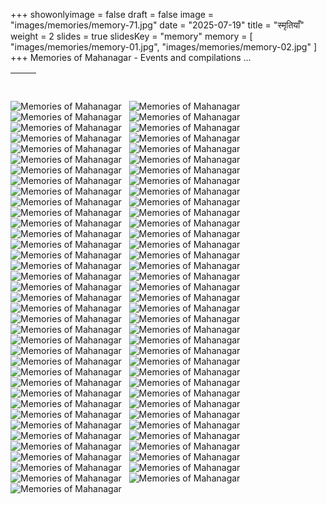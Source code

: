 +++
showonlyimage = false
draft = false
image = "images/memories/memory-71.jpg"
date = "2025-07-19"
title = "स्मृतियाँ"
weight = 2
slides = true
slidesKey = "memory"
memory = [
"images/memories/memory-01.jpg",
"images/memories/memory-02.jpg"
]
+++
Memories of Mahanagar - Events and compilations ...
<!--more-->
&nbsp; | &nbsp;
| -----------------|---------------- |
![Memories of Mahanagar](/images/memories/memory-1.jpg "Memories of Mahanagar")
&nbsp; 
![Memories of Mahanagar](/images/memories/memory-2.jpg "Memories of Mahanagar")
&nbsp; 
![Memories of Mahanagar](/images/memories/memory-3.jpg "Memories of Mahanagar")
&nbsp; 
![Memories of Mahanagar](/images/memories/memory-4.jpg "Memories of Mahanagar")
&nbsp; 
![Memories of Mahanagar](/images/memories/memory-5.jpg "Memories of Mahanagar")
&nbsp; 
![Memories of Mahanagar](/images/memories/memory-6.jpg "Memories of Mahanagar")
&nbsp; 
![Memories of Mahanagar](/images/memories/memory-7.jpg "Memories of Mahanagar")
&nbsp; 
![Memories of Mahanagar](/images/memories/memory-8.jpg "Memories of Mahanagar")
&nbsp; 
![Memories of Mahanagar](/images/memories/memory-9.jpg "Memories of Mahanagar")
&nbsp; 
![Memories of Mahanagar](/images/memories/memory-10.jpg "Memories of Mahanagar")
&nbsp; 
![Memories of Mahanagar](/images/memories/memory-11.jpg "Memories of Mahanagar")
&nbsp; 
![Memories of Mahanagar](/images/memories/memory-12.jpg "Memories of Mahanagar")
&nbsp; 
![Memories of Mahanagar](/images/memories/memory-13.jpg "Memories of Mahanagar")
&nbsp; 
![Memories of Mahanagar](/images/memories/memory-14.jpg "Memories of Mahanagar")
&nbsp; 
![Memories of Mahanagar](/images/memories/memory-15.jpg "Memories of Mahanagar")
&nbsp; 
![Memories of Mahanagar](/images/memories/memory-16.jpg "Memories of Mahanagar")
&nbsp; 
![Memories of Mahanagar](/images/memories/memory-16.jpg "Memories of Mahanagar")
&nbsp; 
![Memories of Mahanagar](/images/memories/memory-17.jpg "Memories of Mahanagar")
&nbsp; 
![Memories of Mahanagar](/images/memories/memory-18.jpg "Memories of Mahanagar")
&nbsp; 
![Memories of Mahanagar](/images/memories/memory-19.jpg "Memories of Mahanagar")
&nbsp; 
![Memories of Mahanagar](/images/memories/memory-20.jpg "Memories of Mahanagar")
&nbsp; 
![Memories of Mahanagar](/images/memories/memory-21.jpg "Memories of Mahanagar")
&nbsp; 
![Memories of Mahanagar](/images/memories/memory-22.jpg "Memories of Mahanagar")
&nbsp; 
![Memories of Mahanagar](/images/memories/memory-23.jpg "Memories of Mahanagar")
&nbsp; 
![Memories of Mahanagar](/images/memories/memory-24.jpg "Memories of Mahanagar")
&nbsp; 
![Memories of Mahanagar](/images/memories/memory-25.jpg "Memories of Mahanagar")
&nbsp; 
![Memories of Mahanagar](/images/memories/memory-26.jpg "Memories of Mahanagar")
&nbsp; 
![Memories of Mahanagar](/images/memories/memory-27.jpg "Memories of Mahanagar")
&nbsp; 
![Memories of Mahanagar](/images/memories/memory-28.jpg "Memories of Mahanagar")
&nbsp; 
![Memories of Mahanagar](/images/memories/memory-29.jpg "Memories of Mahanagar")
&nbsp; 
![Memories of Mahanagar](/images/memories/memory-30.jpg "Memories of Mahanagar")
&nbsp; 
![Memories of Mahanagar](/images/memories/memory-31.jpg "Memories of Mahanagar")
&nbsp; 
![Memories of Mahanagar](/images/memories/memory-32.jpg "Memories of Mahanagar")
&nbsp; 
![Memories of Mahanagar](/images/memories/memory-33.jpg "Memories of Mahanagar")
&nbsp; 
![Memories of Mahanagar](/images/memories/memory-34.jpg "Memories of Mahanagar")
&nbsp; 
![Memories of Mahanagar](/images/memories/memory-35.jpg "Memories of Mahanagar")
&nbsp; 
![Memories of Mahanagar](/images/memories/memory-36.jpg "Memories of Mahanagar")
&nbsp; 
![Memories of Mahanagar](/images/memories/memory-37.jpg "Memories of Mahanagar")
&nbsp; 
![Memories of Mahanagar](/images/memories/memory-38.jpg "Memories of Mahanagar")
&nbsp; 
![Memories of Mahanagar](/images/memories/memory-39.jpg "Memories of Mahanagar")
&nbsp; 
![Memories of Mahanagar](/images/memories/memory-40.jpg "Memories of Mahanagar")
&nbsp; 
![Memories of Mahanagar](/images/memories/memory-41.jpg "Memories of Mahanagar")
&nbsp; 
![Memories of Mahanagar](/images/memories/memory-42.jpg "Memories of Mahanagar")
&nbsp; 
![Memories of Mahanagar](/images/memories/memory-43.jpg "Memories of Mahanagar")
&nbsp; 
![Memories of Mahanagar](/images/memories/memory-44.jpg "Memories of Mahanagar")
&nbsp; 
![Memories of Mahanagar](/images/memories/memory-45.jpg "Memories of Mahanagar")
&nbsp; 
![Memories of Mahanagar](/images/memories/memory-46.jpg "Memories of Mahanagar")
&nbsp; 
![Memories of Mahanagar](/images/memories/memory-47.jpg "Memories of Mahanagar")
&nbsp; 
![Memories of Mahanagar](/images/memories/memory-48.jpg "Memories of Mahanagar")
&nbsp; 
![Memories of Mahanagar](/images/memories/memory-49.jpg "Memories of Mahanagar")
&nbsp; 
![Memories of Mahanagar](/images/memories/memory-50.jpg "Memories of Mahanagar")
&nbsp; 
![Memories of Mahanagar](/images/memories/memory-51.jpg "Memories of Mahanagar")
&nbsp; 
![Memories of Mahanagar](/images/memories/memory-52.jpg "Memories of Mahanagar")
&nbsp; 
![Memories of Mahanagar](/images/memories/memory-53.jpg "Memories of Mahanagar")
&nbsp; 
![Memories of Mahanagar](/images/memories/memory-54.jpg "Memories of Mahanagar")
&nbsp; 
![Memories of Mahanagar](/images/memories/memory-55.jpg "Memories of Mahanagar")
&nbsp; 
![Memories of Mahanagar](/images/memories/memory-56.jpg "Memories of Mahanagar")
&nbsp; 
![Memories of Mahanagar](/images/memories/memory-57.jpg "Memories of Mahanagar")
&nbsp; 
![Memories of Mahanagar](/images/memories/memory-58.jpg "Memories of Mahanagar")
&nbsp; 
![Memories of Mahanagar](/images/memories/memory-59.jpg "Memories of Mahanagar")
&nbsp; 
![Memories of Mahanagar](/images/memories/memory-60.jpg "Memories of Mahanagar")
&nbsp; 
![Memories of Mahanagar](/images/memories/memory-61.jpg "Memories of Mahanagar")
&nbsp; 
![Memories of Mahanagar](/images/memories/memory-62.jpg "Memories of Mahanagar")
&nbsp; 
![Memories of Mahanagar](/images/memories/memory-63.jpg "Memories of Mahanagar")
&nbsp; 
![Memories of Mahanagar](/images/memories/memory-64.jpg "Memories of Mahanagar")
&nbsp; 
![Memories of Mahanagar](/images/memories/memory-65.jpg "Memories of Mahanagar")
&nbsp; 
![Memories of Mahanagar](/images/memories/memory-66.jpg "Memories of Mahanagar")
&nbsp; 
![Memories of Mahanagar](/images/memories/memory-67.jpg "Memories of Mahanagar")
&nbsp; 
![Memories of Mahanagar](/images/memories/memory-68.jpg "Memories of Mahanagar")
&nbsp; 
![Memories of Mahanagar](/images/memories/memory-69.jpg "Memories of Mahanagar")
&nbsp; 
![Memories of Mahanagar](/images/memories/memory-70.jpg "Memories of Mahanagar")
&nbsp; 
![Memories of Mahanagar](/images/memories/memory-71.jpg "Memories of Mahanagar")
&nbsp; 
![Memories of Mahanagar](/images/memories/memory-72.jpg "Memories of Mahanagar")